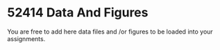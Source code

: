 # 52414 Data And Figures

You are free to add here data files and /or figures to be loaded into your assignments. 
